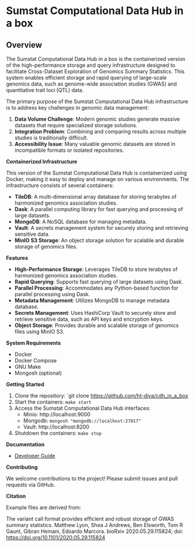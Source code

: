 # Sumstat Computational Data Hub in a box

## Overview

The Sumstat Computational Data Hub in a box is the containerized version of the high-performance storage and query infrastructure designed to facilitate Cross-Dataset Exploration of Genomics Summary Statistics. This system enables efficient storage and rapid querying of large-scale genomics data, such as genome-wide association studies (GWAS) and quantitative trait loci (QTL) data.

The primary purpose of the Sumstat Computational Data Hub infrastructure is to address key challenges in genomic data management:

1. **Data Volume Challenge**: Modern genomic studies generate massive datasets that require specialized storage solutions.
2. **Integration Problem**: Combining and comparing results across multiple studies is traditionally difficult.
3. **Accessibility Issue**: Many valuable genomic datasets are stored in incompatible formats or isolated repositories.

**Containerized Infrastructure**

This version of the Sumstat Computational Data Hub is containerized using Docker, making it easy to deploy and manage on various environments. The infrastructure consists of several containers:

* **TileDB**: A multi-dimensional array database for storing terabytes of harmonized genomics association studies.
* **Dask**: A parallel computing library for fast querying and processing of large datasets.
* **MongoDB**: A NoSQL database for managing metadata.
* **Vault**: A secrets management system for securely storing and retrieving sensitive data.
* **MinIO S3 Storage**: An object storage solution for scalable and durable storage of genomics files.

**Features**

* **High-Performance Storage**: Leverages TileDB to store terabytes of harmonized genomics association studies.
* **Rapid Querying**: Supports fast querying of large datasets using Dask.
* **Parallel Processing**: Accommodates any Python-based function for parallel processing using Dask.
* **Metadata Management**: Utilizes MongoDB to manage metadata database.
* **Secrets Management**: Uses HashiCorp Vault to securely store and retrieve sensitive data, such as API keys and encryption keys.
* **Object Storage**: Provides durable and scalable storage of genomics files using MinIO S3.


**System Requirements**

* Docker
* Docker Compose
* GNU Make
* Mongosh (optional)

**Getting Started**

1. Clone the repository: `git clone https://github.com/ht-diva/cdh_in_a_box
2. Start the containers: `make start`
3. Access the Sumstat Computational Data Hub interfaces: 
   * Minio: http://localhost:9000
   * Mongodb: `mongosh "mongodb://localhost:27017"`
   * Vault: http://localhost:8200
4. Shutdown the containers: `make stop`

**Documentation**

* [Developer Guide](docs/developer-guide.md)

**Contributing**

We welcome contributions to the project! Please submit issues and pull requests via GitHub.

**Citation**

Example files are derived from:

The variant call format provides efficient and robust storage of GWAS summary statistics. Matthew Lyon, Shea J Andrews, Ben Elsworth, Tom R Gaunt, Gibran Hemani, Edoardo Marcora. bioRxiv 2020.05.29.115824; doi: https://doi.org/10.1101/2020.05.29.115824
